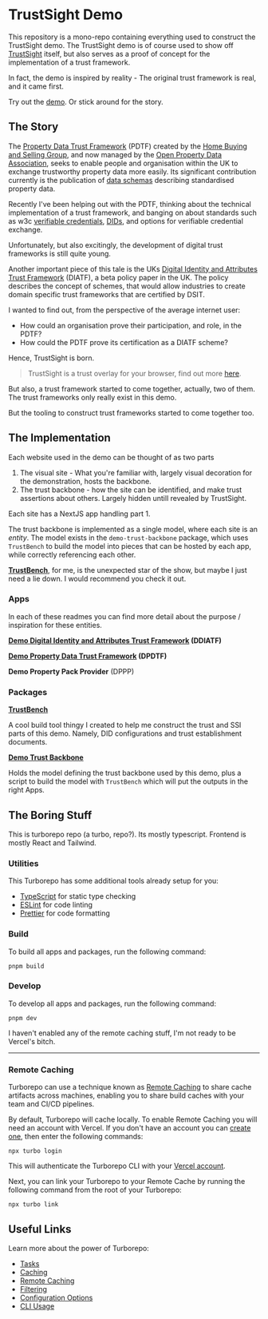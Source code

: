 # TrustSight Demo
This repository is a mono-repo containing everything used to construct the TrustSight demo.
The TrustSight demo is of course used to show off [TrustSight](https://github.com/ed-curran/TrustSight) itself, 
but also serves as a proof of concept for the implementation of a trust framework.

In fact, the demo is inspired by reality - The original trust framework is real, and it came first.

Try out the [demo](https://trust-sight-ddiatf.vercel.app/). Or stick around for the story.

## The Story

The [Property Data Trust Framework](https://propdata.org.uk/) (PDTF)
created by the [Home Buying and Selling Group](https://homebuyingandsellinggroup.co.uk/), and now managed by the [Open Property Data Association](https://openpropdata.org.uk/), seeks to enable people and organisation within the UK to exchange trustworthy property data more easily.
Its significant contribution currently is the publication of [data schemas](https://github.com/Property-Data-Trust-Framework/schemas) describing standardised property data.

Recently I've been helping out with the PDTF, thinking about the technical implementation of a trust framework,
and banging on about standards such as w3c [verifiable credentials](https://www.w3.org/TR/vc-data-model/), [DIDs](https://www.w3.org/TR/did-core/), and options for verifiable credential exchange.

Unfortunately, but also excitingly, the development of digital trust frameworks is still quite young.

Another important piece of this tale is the UKs 
[Digital Identity and Attributes Trust Framework](https://www.gov.uk/government/publications/uk-digital-identity-and-attributes-trust-framework-beta-version/uk-digital-identity-and-attributes-trust-framework-beta-version) (DIATF),
a beta policy paper in the UK.
The policy describes the concept of schemes, that would allow industries to create domain specific trust frameworks that are certified by DSIT.

I wanted to find out, from the perspective of the average internet user:
- How could an organisation prove their participation, and role, in the PDTF?
- How could the PDTF prove its certification as a DIATF scheme?

Hence, TrustSight is born.

> TrustSight is a trust overlay for your browser, find out more [here](https://github.com/ed-curran/TrustSight).

But also, a trust framework started to come together, actually, two of them. The trust frameworks only really exist in this demo.

But the tooling to construct trust frameworks started to come together too.

## The Implementation

Each website used in the demo can be thought of as two parts

1. The visual site - What you're familiar with, largely visual decoration for the demonstration,  hosts the backbone.
2. The trust backbone - how the site can be identified, and make trust assertions about others. Largely hidden untill revealed by TrustSight.

Each site has a NextJS app handling part 1.

The trust backbone is implemented as a single model, where each site is an *entity*. 
The model exists in the `demo-trust-backbone` package, which uses `TrustBench` to build the model into 
pieces that can be hosted by each app, while correctly referencing each other.

[**TrustBench**](packages/trustbench), for me, is the unexpected star of the show, but maybe I just need a lie down. I would recommend you check it out.

### Apps

In each of these readmes you can find more detail about the purpose / inspiration for these entities.

**[Demo Digital Identity and Attributes Trust Framework](apps/docs/README.md) (DDIATF)**

**[Demo Property Data Trust Framework](apps/web/README.md) (DPDTF)**

**Demo Property Pack Provider** (DPPP)

### Packages

[**TrustBench**](packages/trustbench)

A cool build tool thingy I created to help me construct the trust and SSI parts of this demo. 
Namely, DID configurations and trust establishment documents.

**[Demo Trust Backbone](packages/demo-trust-backbone)**

Holds the model defining the trust backbone used by this demo, plus a script to build the model with `TrustBench`
which will put the outputs in the right Apps.


## The Boring Stuff
This is turborepo repo (a turbo, repo?). Its mostly typescript.
Frontend is mostly React and Tailwind.

### Utilities

This Turborepo has some additional tools already setup for you:

- [TypeScript](https://www.typescriptlang.org/) for static type checking
- [ESLint](https://eslint.org/) for code linting
- [Prettier](https://prettier.io) for code formatting

### Build

To build all apps and packages, run the following command:

```
pnpm build
```

### Develop

To develop all apps and packages, run the following command:

```
pnpm dev
```


I haven't enabled any of the remote caching stuff, I'm not ready to be Vercel's bitch.

---
### Remote Caching

Turborepo can use a technique known as [Remote Caching](https://turbo.build/repo/docs/core-concepts/remote-caching) to share cache artifacts across machines, enabling you to share build caches with your team and CI/CD pipelines.

By default, Turborepo will cache locally. To enable Remote Caching you will need an account with Vercel. If you don't have an account you can [create one](https://vercel.com/signup), then enter the following commands:

```
npx turbo login
```

This will authenticate the Turborepo CLI with your [Vercel account](https://vercel.com/docs/concepts/personal-accounts/overview).

Next, you can link your Turborepo to your Remote Cache by running the following command from the root of your Turborepo:

```
npx turbo link
```

## Useful Links

Learn more about the power of Turborepo:

- [Tasks](https://turbo.build/repo/docs/core-concepts/monorepos/running-tasks)
- [Caching](https://turbo.build/repo/docs/core-concepts/caching)
- [Remote Caching](https://turbo.build/repo/docs/core-concepts/remote-caching)
- [Filtering](https://turbo.build/repo/docs/core-concepts/monorepos/filtering)
- [Configuration Options](https://turbo.build/repo/docs/reference/configuration)
- [CLI Usage](https://turbo.build/repo/docs/reference/command-line-reference)
